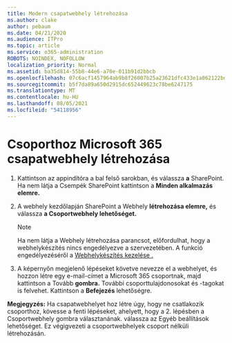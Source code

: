 ```yaml
---
title: Modern csapatwebhely létrehozása
ms.author: clake
author: pebaum
ms.date: 04/21/2020
ms.audience: ITPro
ms.topic: article
ms.service: o365-administration
ROBOTS: NOINDEX, NOFOLLOW
localization_priority: Normal
ms.assetid: ba35d814-55b8-44e6-a70e-011b91d2bbcb
ms.openlocfilehash: 07c6acf1457964ab9b8f26007b25a23621dfc433e1a062122bd67039d793e350
ms.sourcegitcommit: b5f7da89a650d2915dc652449623c78be6247175
ms.translationtype: MT
ms.contentlocale: hu-HU
ms.lasthandoff: 08/05/2021
ms.locfileid: "54118956"
---
```

# <a name="create-a-microsoft-365-group-connected-team-site"></a>Csoporthoz Microsoft 365 csapatwebhely létrehozása

1. Kattintson az appindítóra a bal felső sarokban, és válassza **a** SharePoint. Ha nem látja a Csempék SharePoint kattintson a **Minden alkalmazás elemre.**
    
2. A webhely kezdőlapján SharePoint a Webhely **létrehozása elemre,** és válassza **a Csoportwebhely lehetőséget.** 
    
    > [!NOTE]
    > Ha nem látja a Webhely létrehozása parancsot, előfordulhat, hogy a webhelykészítés nincs engedélyezve a szervezetében. A funkció engedélyezéséről a [Webhelykészítés kezelése .](https://go.microsoft.com/fwlink/?linkid=2009644) 
  
3. A képernyőn megjelenő lépéseket követve nevezze el a webhelyet, és hozzon létre egy e-mail-címet a Microsoft 365 csoportnak, majd kattintson a Tovább **gombra.** További csoporttulajdonosokat és -tagokat is felvehet. Kattintson a **Befejezés** lehetőségre.
  
 **Megjegyzés:** Ha csapatwebhelyet hoz létre úgy, hogy ne csatlakozik csoporthoz, kövesse a fenti lépéseket, ahelyett, hogy a 2. lépésben a Csoportwebhely gombra választanának. válassza az Egyéb beállítások lehetőséget. Ez végigvezeti a csoportwebhelyek csoport nélküli létrehozásán. 
    

